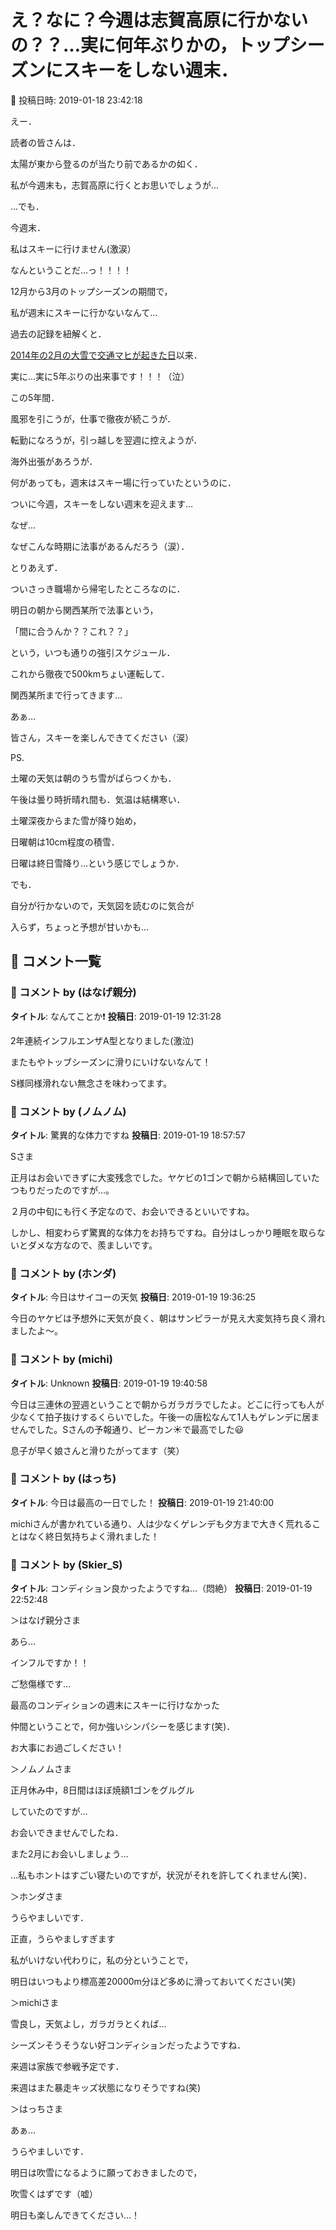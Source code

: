 # え？なに？今週は志賀高原に行かないの？？…実に何年ぶりかの，トップシーズンにスキーをしない週末．

📅 投稿日時: 2019-01-18 23:42:18

えー．


読者の皆さんは．


太陽が東から登るのが当たり前であるかの如く．


私が今週末も，志賀高原に行くとお思いでしょうが…





…でも．


今週末．


私はスキーに行けません(激涙）


なんということだ…っ！！！！





12月から3月のトップシーズンの期間で，


私が週末にスキーに行かないなんて…





過去の記録を紐解くと．


[2014年の2月の大雪で交通マヒが起きた日](e9f83615a49245623d0b12c8ac5ba6af4.md)以来．


実に…実に5年ぶりの出来事です！！！（泣）





この5年間．


風邪を引こうが，仕事で徹夜が続こうが．


転勤になろうが，引っ越しを翌週に控えようが．


海外出張があろうが．


何があっても，週末はスキー場に行っていたというのに．





ついに今週，スキーをしない週末を迎えます…


なぜ…


なぜこんな時期に法事があるんだろう（涙）．





とりあえず．


ついさっき職場から帰宅したところなのに．


明日の朝から関西某所で法事という，


「間に合うんか？？これ？？」


という，いつも通りの強引スケジュール．





これから徹夜で500kmちょい運転して．


関西某所まで行ってきます…





あぁ…


皆さん，スキーを楽しんできてください（涙）





PS.


土曜の天気は朝のうち雪がぱらつくかも．


午後は曇り時折晴れ間も．気温は結構寒い．





土曜深夜からまた雪が降り始め，


日曜朝は10cm程度の積雪．


日曜は終日雪降り…という感じでしょうか．





でも．


自分が行かないので，天気図を読むのに気合が


入らず，ちょっと予想が甘いかも…

## 💬 コメント一覧

### 💬 コメント by (はなげ親分)
**タイトル**: なんてことか❗️
**投稿日**: 2019-01-19 12:31:28

2年連続インフルエンザA型となりました(激泣)

またもやトッブシーズンに滑りにいけないなんて！

S様同様滑れない無念さを味わってます。

### 💬 コメント by (ノムノム)
**タイトル**: 驚異的な体力ですね
**投稿日**: 2019-01-19 18:57:57

Sさま



正月はお会いできずに大変残念でした。ヤケビの1ゴンで朝から結構回していたつもりだったのですが…。

２月の中旬にも行く予定なので、お会いできるといいですね。



しかし、相変わらず驚異的な体力をお持ちですね。自分はしっかり睡眠を取らないとダメな方なので、羨ましいです。

### 💬 コメント by (ホンダ)
**タイトル**: 今日はサイコーの天気
**投稿日**: 2019-01-19 19:36:25

今日のヤケビは予想外に天気が良く、朝はサンピラーが見え大変気持ち良く滑れましたよ〜。

### 💬 コメント by (michi)
**タイトル**: Unknown
**投稿日**: 2019-01-19 19:40:58

今日は三連休の翌週ということで朝からガラガラでしたよ。どこに行っても人が少なくて拍子抜けするくらいでした。午後一の唐松なんて1人もゲレンデに居ませんでした。Sさんの予報通り、ピーカン☀️で最高でした😃

息子が早く娘さんと滑りたがってます（笑）

### 💬 コメント by (はっち)
**タイトル**: 今日は最高の一日でした！
**投稿日**: 2019-01-19 21:40:00

michiさんが書かれている通り、人は少なくゲレンデも夕方まで大きく荒れることはなく終日気持ちよく滑れました！

### 💬 コメント by (Skier_S)
**タイトル**: コンディション良かったようですね…（悶絶）
**投稿日**: 2019-01-19 22:52:48

＞はなげ親分さま

あら…

インフルですか！！

ご愁傷様です…

最高のコンディションの週末にスキーに行けなかった

仲間ということで，何か強いシンパシーを感じます(笑)．

お大事にお過ごしください！



＞ノムノムさま

正月休み中，8日間はほぼ焼額1ゴンをグルグル

していたのですが…

お会いできませんでしたね．

また2月にお会いしましょう…



…私もホントはすごい寝たいのですが，状況がそれを許してくれません(笑)．



＞ホンダさま

うらやましいです．

正直，うらやましすぎます

私がいけない代わりに，私の分ということで，

明日はいつもより標高差20000m分ほど多めに滑っておいてください(笑)



＞michiさま

雪良し，天気よし，ガラガラとくれば…

シーズンそうそうない好コンディションだったようですね．

来週は家族で参戦予定です．

来週はまた暴走キッズ状態になりそうですね(笑)



＞はっちさま

あぁ…

うらやましいです．

明日は吹雪になるように願っておきましたので，

吹雪くはずです（嘘）

明日も楽しんできてください…！

